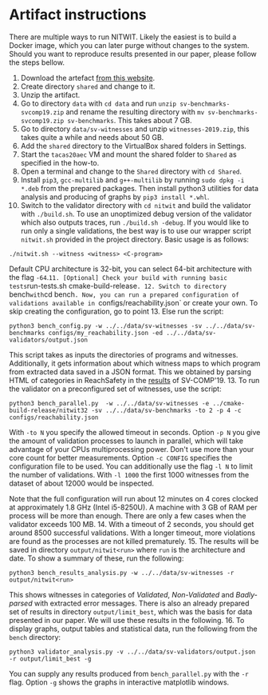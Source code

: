 # Artifact instructions

There are multiple ways to run NITWIT. Likely the easiest is to build a Docker image, which you can later purge without changes to the system. Should you want to reproduce results presented in our paper, please follow the steps bellow.

1. Download the artefact [from this website](#TODO).
2. Create directory `shared` and change to it.
3. Unzip the artifact.
4. Go to directory `data` with `cd data` and run `unzip sv-benchmarks-svcomp19.zip` and rename the resulting directory with `mv sv-benchmarks-svcomp19.zip sv-benchmarks`. This takes about 7 GB.
5. Go to directory `data/sv-witnesses` and unzip `witnesses-2019.zip`, this takes quite a while and needs about 50 GB.
6. Add the `shared` directory to the VirtualBox shared folders in Settings.
7. Start the `tacas20aec` VM and mount the shared folder to `Shared` as specified in the how-to.
8. Open a terminal and change to the `Shared` directory with `cd Shared`.
9. Install `pip3`, `gcc-multilib` and `g++-multilib` by running `sudo dpkg -i *.deb` from the prepared packages. Then install python3 utilities for data analysis and producing of graphs by `pip3 install *.whl`.
10. Switch to the validator directory with `cd nitwit` and build the validator with `./build.sh`. To use an unoptimized debug version of the validator which also outputs traces, run `./build.sh -debug`.
If you would like to run only a single validations, the best way is to use our wrapper script `nitwit.sh` provided in the project directory. Basic usage is as follows:
```
./nitwit.sh --witness <witness> <C-program>
```
Default CPU architecture is 32-bit, you can select 64-bit architecture with the flag `-64`.`
11. [Optional] Check your build with running basic tests `run-tests.sh cmake-build-release`.
12. Switch to directory `bench` with `cd bench`. Now, you can run a prepared configuration of validations available in `configs/reachability.json` or create your own. To skip creating the configuration, go to point 13. Else run the script:
```
python3 bench_config.py -w ../../data/sv-witnesses -sv ../../data/sv-benchmarks configs/my_reachability.json -ed ../../data/sv-validators/output.json
```
This script takes as inputs the directories of programs and witnesses. Additionally, it gets information about which witness maps to which program from extracted data saved in a JSON format. This we obtained by parsing HTML of categories in ReachSafety in the [results](https://sv-comp.sosy-lab.org/2019/results/results-verified/) of SV-COMP'19.
13. To run the validator on a preconfigured set of witnesses, use the script:
```
python3 bench_parallel.py  -w ../../data/sv-witnesses -e ../cmake-build-release/nitwit32 -sv ../../data/sv-benchmarks -to 2 -p 4 -c configs/reachability.json
```
With `-to N` you specify the allowed timeout in seconds. Option `-p N` you give the amount of validation processes to launch in parallel, which will take advantage of your CPUs multiprocessing power. Don't use more than your core count for better measurements. Option `-c CONFIG` specifies the configuration file to be used. You can additionally use the flag `-l N` to limit the number of validations. With `-l 1000` the first 1000 witnesses from the dataset of about 12000 would be inspected.

Note that the full configuration will run about 12 minutes on 4 cores clocked at approximately 1.8 GHz (Intel i5-8250U).  A machine with 3 GB of RAM per process will be more than enough. There are only a few cases when the validator exceeds 100 MB.
14. With a timeout of 2 seconds, you should get around 8500 successful validations. With a longer timeout, more violations are found as the processes are not killed prematurely.
15. The results will be saved in directory `output/nitwit<run>` where `run` is the architecture and date. To show a summary of these, run the following:
```
python3 bench_results_analysis.py -w ../../data/sv-witnesses -r output/nitwit<run>

```
This shows witnesses in categories of *Validated*, *Non-Validated* and *Badly-parsed* with extracted error messages.
There is also an already prepared set of results in directory `output/limit_best`, which was the basis for data presented in our paper. We will use these results in the following.
16. To display graphs, output tables and statistical data, run the following from the `bench` directory:
```
python3 validator_analysis.py -v ../../data/sv-validators/output.json -r output/limit_best -g
```
You can supply any results produced from `bench_parallel.py` with the `-r` flag. Option `-g` shows the graphs in interactive matplotlib windows.
